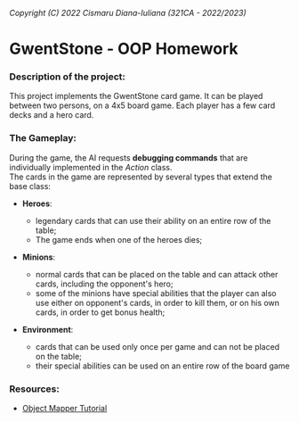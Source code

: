 *Copyright (C) 2022 Cismaru Diana-Iuliana (321CA - 2022/2023)*

# GwentStone - OOP Homework

### Description of the project:
This project implements the GwentStone card game. It can be played between two
persons, on a 4x5 board game. Each player has a few card decks and a hero card.

### The Gameplay:

During the game, the AI requests **debugging commands** that are individually
implemented in the *Action* class. \
The cards in the game are represented by several types that extend the base
class:

* **Heroes**:
    * legendary cards that can use their ability on an entire row of the
      table;
    * The game ends when one of the heroes dies;

* **Minions**:
    * normal cards that can be placed on the table and can attack other
      cards, including the opponent's hero;
    * some of the minions have special abilities that the player can also use
      either on opponent's cards, in order to kill them, or on his own cards, in
      order to get bonus health;

* **Environment**:
    * cards that can be used only once per game and can not be placed on the
      table;
    * their special abilities can be used on an entire row of the board game



### Resources:
* [Object Mapper Tutorial](https://www.baeldung.com/jackson-object-mapper-tutorial)
